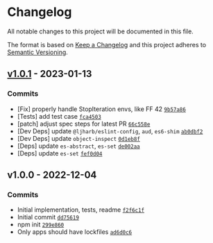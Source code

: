 # Changelog

All notable changes to this project will be documented in this file.

The format is based on [Keep a Changelog](https://keepachangelog.com/en/1.0.0/)
and this project adheres to [Semantic Versioning](https://semver.org/spec/v2.0.0.html).

## [v1.0.1](https://github.com/es-shims/Set.prototype.intersection/compare/v1.0.0...v1.0.1) - 2023-01-13

### Commits

- [Fix] properly handle StopIteration envs, like FF 42 [`9b57a86`](https://github.com/es-shims/Set.prototype.intersection/commit/9b57a86507bcaa8c3c35a5d644a94d47e803c885)
- [Tests] add test case [`fca4503`](https://github.com/es-shims/Set.prototype.intersection/commit/fca4503f74f2ef9629d633858f000bbd7893e005)
- [patch] adjust spec steps for latest PR [`66c558e`](https://github.com/es-shims/Set.prototype.intersection/commit/66c558ea809edebc3c6a50492d3d3c0b4e4b541c)
- [Dev Deps] update `@ljharb/eslint-config`, `aud`, `es6-shim` [`ab0dbf2`](https://github.com/es-shims/Set.prototype.intersection/commit/ab0dbf2b3d6adc45611d6b79addc13df5a9b6ec4)
- [Dev Deps] update `object-inspect` [`0d1eb8f`](https://github.com/es-shims/Set.prototype.intersection/commit/0d1eb8f9ee1a3c390e13e31f0d1cb541be72e33d)
- [Deps] update `es-abstract`, `es-set` [`de002aa`](https://github.com/es-shims/Set.prototype.intersection/commit/de002aa58086f0fbd249c76f4b6986d542c4ed0f)
- [Deps] update `es-set` [`fef0d04`](https://github.com/es-shims/Set.prototype.intersection/commit/fef0d046709f1379becf9c4ed5a2d2d051943a32)

## v1.0.0 - 2022-12-04

### Commits

- Initial implementation, tests, readme [`f2f6c1f`](https://github.com/es-shims/Set.prototype.intersection/commit/f2f6c1fabda832013b24746315fcf7e9c175c5c6)
- Initial commit [`dd75619`](https://github.com/es-shims/Set.prototype.intersection/commit/dd756198f69b3b82a8fba0c4815723061b154dc2)
- npm init [`299e860`](https://github.com/es-shims/Set.prototype.intersection/commit/299e8605d45cace7997c798015df1855b605d99b)
- Only apps should have lockfiles [`ad6d0c6`](https://github.com/es-shims/Set.prototype.intersection/commit/ad6d0c685b9bc13178a19645e508c47177ba0045)

